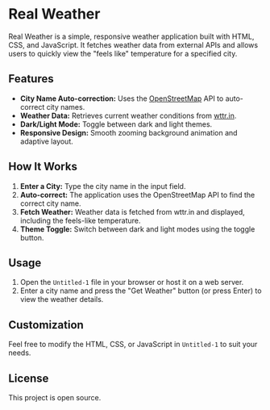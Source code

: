 # Real Weather

Real Weather is a simple, responsive weather application built with HTML, CSS, and JavaScript. It fetches weather data from external APIs and allows users to quickly view the "feels like" temperature for a specified city.

## Features

- **City Name Auto-correction:** Uses the [OpenStreetMap](https://nominatim.org) API to auto-correct city names.
- **Weather Data:** Retrieves current weather conditions from [wttr.in](https://wttr.in).
- **Dark/Light Mode:** Toggle between dark and light themes.
- **Responsive Design:** Smooth zooming background animation and adaptive layout.

## How It Works

1. **Enter a City:** Type the city name in the input field.
2. **Auto-correct:** The application uses the OpenStreetMap API to find the correct city name.
3. **Fetch Weather:** Weather data is fetched from wttr.in and displayed, including the feels-like temperature.
4. **Theme Toggle:** Switch between dark and light modes using the toggle button.

## Usage

1. Open the `Untitled-1` file in your browser or host it on a web server.
2. Enter a city name and press the "Get Weather" button (or press Enter) to view the weather details.

## Customization

Feel free to modify the HTML, CSS, or JavaScript in `Untitled-1` to suit your needs.

## License

This project is open source.
